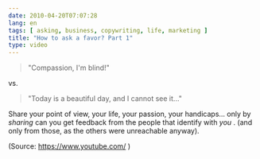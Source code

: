 ```yaml
---
date: 2010-04-20T07:07:28
lang: en
tags: [ asking, business, copywriting, life, marketing ]
title: "How to ask a favor? Part 1"
type: video
---
```


> "Compassion, I'm blind!"

vs.

> "Today is a beautiful day, and I cannot see it..."

Share your point of view, your life, your passion, your handicaps...
only by *sharing* can you get feedback from the people that identify
with *you* . (and only from those, as the others were unreachable
anyway).

(Source: <https://www.youtube.com/> )

